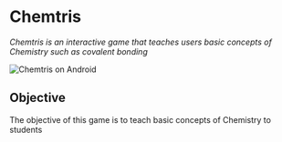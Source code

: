 # Chemtris

*Chemtris is an interactive game that teaches users basic concepts of Chemistry such as covalent bonding*

![Chemtris on Android](http://imgur.com/Iz9lqa8.png?=400x400)

## Objective

The objective of this game is to teach basic concepts of Chemistry to students


